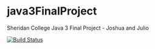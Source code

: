java3FinalProject
=================

Sheridan College Java 3 Final Project - Joshua and Julio

[![Build Status](http://juliosueirasstuff.me:8080/job/java3FinalProject/badge/icon)](http://juliosueirasstuff.me:8080/job/java3FinalProject/)
